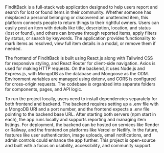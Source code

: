 FindItBack is a full-stack web application designed to help users report and search for lost or found items in their community. Whether someone has misplaced a personal belonging or discovered an unattended item, this platform connects people to return things to their rightful owners. Users can easily post an item with details like title, description, location, and status (lost or found), and others can browse through reported items, apply filters by status, or search by keywords. The application provides functionality to mark items as resolved, view full item details in a modal, or remove them if needed.

The frontend of FindItBack is built using React.js along with Tailwind CSS for responsive styling, and React Router for client-side navigation. Axios is used for making HTTP requests. On the backend, it uses Node.js and Express.js, with MongoDB as the database and Mongoose as the ODM. Environment variables are managed using dotenv, and CORS is configured for cross-origin requests. The codebase is organized into separate folders for components, pages, and API logic.

To run the project locally, users need to install dependencies separately for both frontend and backend. The backend requires setting up a .env file with a MongoDB URI and a port number, and the frontend expects a .env file pointing to the backend base URL. After starting both servers (npm start in each), the app runs locally and supports reporting and managing item listings. For deployment, the backend can be hosted on services like Render or Railway, and the frontend on platforms like Vercel or Netlify. In the future, features like user authentication, image uploads, email notifications, and admin controls could enhance the app further. This project is open-source and built with a focus on usability, accessibility, and community support.

